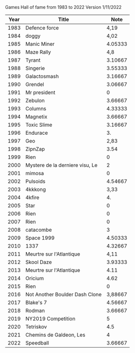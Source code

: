 Games Hall of fame from 1983 to 2022
Version  1/11/2022

| Year | Title | Note |
|-----|-----|-----|
| 1983 | Defence force | 4,19 |
| 1984 | doggy | 4,02 |
| 1985 | Manic Miner | 4.05333 |
| 1986 | Maze Rally | 4,8 |
| 1987 | Tyrant | 3.10667 |
| 1988 | Singerie | 3.55333 |
| 1989 | Galactosmash | 3.16667 |
| 1990 | Grendel | 3.06667 |
| 1991 | Mr president | 0 |
| 1992 | Zebulon | 3.66667 |
| 1993 | Columns | 4.33333 |
| 1994 | Magnetix | 3.66667 |
| 1995 | Toxic Slime | 3.16667 |
| 1996 | Endurace | 3. |
| 1997 | Geo | 2,83 |
| 1998 | ZipnZap | 3.54 |
| 1999 | Rien | 0 |
| 2000 | Mystere de la derniere visu, Le | 2 |
| 2001 | mimosa | 0 |
| 2002 | Pulsoids | 4.54667 |
| 2003 | 4kkkong | 3,33 |
| 2004 | 4kfire | 4. |
| 2005 | Star | 0 |
| 2006 | Rien | 0 |
| 2007 | Rien | 0 |
| 2008 | catacombe | 3 |
| 2009 | Space 1999 | 4.50333 |
| 2010 | 1337 | 4.32667 |
| 2011 | Meurtre sur l'Atlantique | 4,11 |
| 2012 | Skool Daze | 3.93333 |
| 2013 | Meurtre sur l'Atlantique | 4.11 |
| 2014 | Oricium | 4.62 |
| 2015 | Rien | 0 |
| 2016 | Not Another Boulder Dash Clone | 3,88667 |
| 2017 | Blake's 7 | 4.56667 |
| 2018 | Rodman | 3.66667 |
| 2019 | NY2019 Competition | 5 |
| 2020 | Tetriskov | 4.5 |
| 2021 | Chemins de Galdeon, Les | 4 |
| 2022 | Speedball | 3.66667 |
